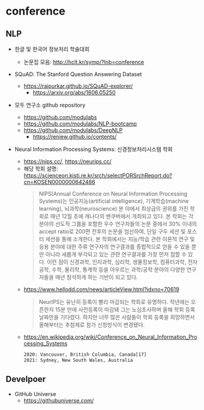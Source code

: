 # conference

## NLP

* 한글 및 한국어 정보처리 학술대회
  * 논문집 모음: <http://hclt.kr/symp/?lnb=conference>

* SQuAD: The Stanford Question Answering Dataset
  * <https://rajpurkar.github.io/SQuAD-explorer/>
    * <https://arxiv.org/abs/1606.05250>

* 모두 연구소 github repository
  * <https://github.com/modulabs>
  * <https://github.com/modulabs/NLP-bootcamp>
  * <https://github.com/modulabs/DeepNLP>
    * <https://reniew.github.io/contents/>

* Neural Information Processing Systems: 신경정보처리시스템 학회
  * <https://nips.cc/>, <https://neurips.cc/>
  * 해당 학회 설명: <https://scienceon.kisti.re.kr/srch/selectPORSrchReport.do?cn=KOSEN0000000642486>
    > NIPS(Annual Conference on Neural Information Processing Systems)는 인공지능(artificial intelligence), 기계학습(machine learning), 뇌과학(neuroscience) 분 야에서 최상급의 권위를 가진 학회로 매년 12월 초에 캐나다의 밴쿠버에서 개최되고 있다.
본 학회는 각 분야의 선도적 그룹을 포함한 우수 연구자들의 논문 중에서 30% 이내의 accept ratio로 200편 전후의 논문을 엄선하여, 단일 구두 세션 및 포스터 세션을 통해 소개한다. 본 학회에서는 지능/학습 관련 이론적 연구 및 응용 분야에 대한 주류 연구자의 연구결과를 종합적으로 얻을 수 있을 뿐만 아니라 새롭게 부각되고 있는 관련 연구결과를 가장 먼저 접할 수 있다.
이런 점이 신경과학, 인지과학, 심리학, 생물정보학, 컴퓨터과학, 전자공학, 수학, 물리학, 통계학 등을 아우르는 과학/공학 분야의 다양한 연구자들을 매년 참석하게 하는 기반이 되고 있다.
  * <https://www.hellodd.com/news/articleView.html?idxno=70619>
    > NeurIPS는 유난히 등록이 빨리 마감되는 학회로 유명하다. 작년에는 오픈한지 15분 만에 사전등록이 마감돼 그는 노심초사하며 올해 학회 등록 날짜만을 기다렸다. 하지만 너무 많은 사람들이 학회 등록을 희망하면서 올해부터는 추첨제로 참가 신청방식이 변경됐다.
  * <https://en.wikipedia.org/wiki/Conference_on_Neural_Information_Processing_Systems>
    >
      ```txt
      2020: Vancouver, British Columbia, Canada[17]
      2021: Sydney, New South Wales, Australia
      ```

## Develpoer

* GitHub Universe
  * <https://githubuniverse.com/>

